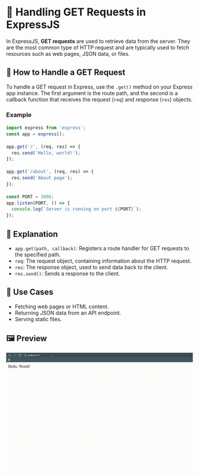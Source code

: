 # 📗 Handling GET Requests in ExpressJS

In ExpressJS, **GET requests** are used to retrieve data from the server. They are the most common type of HTTP request and are typically used to fetch resources such as web pages, JSON data, or files.

## 🚦 How to Handle a GET Request

To handle a GET request in Express, use the `.get()` method on your Express app instance. The first argument is the route path, and the second is a callback function that receives the request (`req`) and response (`res`) objects.

### Example

```js
import express from 'express';
const app = express();

app.get('/', (req, res) => {
  res.send('Hello, world!');
});

app.get('/about', (req, res) => {
  res.send('About page');
});

const PORT = 3000;
app.listen(PORT, () => {
  console.log(`Server is running on port ${PORT}`);
});
```

## 📝 Explanation

- `app.get(path, callback)`: Registers a route handler for GET requests to the specified path.
- `req`: The request object, containing information about the HTTP request.
- `res`: The response object, used to send data back to the client.
- `res.send()`: Sends a response to the client.

## 🔎 Use Cases

- Fetching web pages or HTML content.
- Returning JSON data from an API endpoint.
- Serving static files.

## 🖼️ Preview
![Preview](gif/Preview.gif)